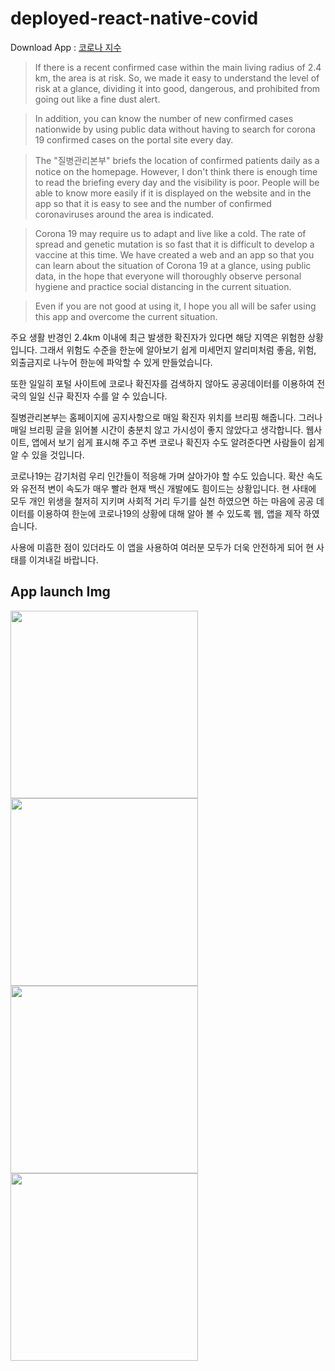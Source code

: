# deployed-react-native-covid

Download App : [코로나 지수](https://onestore.co.kr/userpoc/apps/view?pid=0000750111)

> If there is a recent confirmed case within the main living radius of 2.4 km, the area is at risk. So, we made it easy to understand the level of risk at a glance, dividing it into good, dangerous, and prohibited from going out like a fine dust alert.   
   
> In addition, you can know the number of new confirmed cases nationwide by using public data without having to search for corona 19 confirmed cases on the portal site every day.   
   
> The "질병관리본부" briefs the location of confirmed patients daily as a notice on the homepage. However, I don't think there is enough time to read the briefing every day and the visibility is poor. People will be able to know more easily if it is displayed on the website and in the app so that it is easy to see and the number of confirmed coronaviruses around the area is indicated.   
   
> Corona 19 may require us to adapt and live like a cold. The rate of spread and genetic mutation is so fast that it is difficult to develop a vaccine at this time. We have created a web and an app so that you can learn about the situation of Corona 19 at a glance, using public data, in the hope that everyone will thoroughly observe personal hygiene and practice social distancing in the current situation.   
   
> Even if you are not good at using it, I hope you all will be safer using this app and overcome the current situation.   
   
   
   
   
주요 생활 반경인 2.4km 이내에 최근 발생한 확진자가 있다면 해당 지역은 위험한 상황입니다. 그래서 위험도 수준을 한눈에 알아보기 쉽게 미세먼지 알리미처럼 좋음, 위험, 외출금지로 나누어 한눈에 파악할 수 있게 만들었습니다.   
   
또한 일일히 포털 사이트에 코로나 확진자를 검색하지 않아도 공공데이터를 이용하여 전국의 일일 신규 확진자 수를 알 수 있습니다.   
   
질병관리본부는 홈페이지에 공지사항으로 매일 확진자 위치를 브리핑 해줍니다. 그러나 매일 브리핑 글을 읽어볼 시간이 충분치 않고 가시성이 좋지 않았다고 생각합니다. 웹사이트, 앱에서 보기 쉽게 표시해 주고 주변 코로나 확진자 수도 알려준다면 사람들이 쉽게 알 수 있을 것입니다.   
   
코로나19는 감기처럼 우리 인간들이 적응해 가며 살아가야 할 수도 있습니다. 확산 속도와 유전적 변이 속도가 매우 빨라 현재 백신 개발에도 힘이드는 상황입니다. 현 사태에 모두 개인 위생을 철저히 지키며 사회적 거리 두기를 실천 하였으면 하는 마음에 공공 데이터를 이용하여 한눈에 코로나19의 상황에 대해 알아 볼 수 있도록 웹, 앱을 제작 하였습니다.   
   
사용에 미흡한 점이 있더라도 이 앱을 사용하여 여러분 모두가 더욱 안전하게 되어 현 사태를 이겨내길 바랍니다.   
   
   
   
## App launch Img


<img src="https://user-images.githubusercontent.com/49581472/89732167-ed9ab280-da87-11ea-93c9-f05aa675540a.jpeg" width=300px>
<img src="https://user-images.githubusercontent.com/49581472/89732206-38b4c580-da88-11ea-8f55-29d214e4ccd1.jpeg" width=300px>
<img src="https://user-images.githubusercontent.com/49581472/89732215-48340e80-da88-11ea-95be-d631078ce886.jpeg" width=300px>
<img src="https://user-images.githubusercontent.com/49581472/89732235-571ac100-da88-11ea-8b8d-0d050b5e6bba.jpeg" width=300px>
